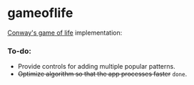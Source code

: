 # gameoflife

[Conway's game of life](https://en.wikipedia.org/wiki/Conway%27s_Game_of_Life) implementation:

### To-do:
- Provide controls for adding multiple popular patterns.
- ~~Optimize algorithm so that the app processes faster~~ `done`.

